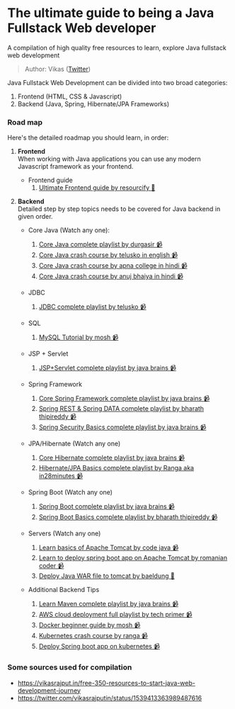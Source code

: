 # The ultimate guide to being a Java Fullstack Web developer

A compilation of high quality free resources to learn, explore Java fullstack web development  

> Author: Vikas ([Twitter](https://twitter.com/vikasrajputin))

Java Fullstack Web Development can be divided into two broad categories:

1. Frontend (HTML, CSS & Javascript)
2. Backend (Java, Spring, Hibernate/JPA Frameworks)

### Road map
Here's the detailed roadmap you should learn, in order:  

1. __Frontend__  
   When working with Java applications you can use any modern Javascript framework as your frontend.
   - Frontend guide
     1. [Ultimate Frontend guide by resourcify 📃](https://resourcify.me/#/guides/web-frontend-ultimate?id=the-ultimate-guide-to-being-a-frontend-developer)
   
2. __Backend__  
   Detailed step by step topics needs to be covered for Java backend in given order.
   - Core Java (Watch any one):
     1. [Core Java complete playlist by durgasir 📹](https://www.youtube.com/watch?v=Dxpdo9BUGss&list=PLYPjPMiw3_YsVockWfuuhoP86YPDUXp4f)
     2. [Core Java crash course by telusko in english 📹](https://www.youtube.com/watch?v=8cm1x4bC610)
     3. [Core Java crash course by apna college in hindi 📹](https://www.youtube.com/watch?v=UmnCZ7-9yDY)
     4. [Core Java crash course by anuj bhaiya in hindi 📹](https://www.youtube.com/watch?v=aQatrXw0njs)
   
   - JDBC
     1. [JDBC complete playlist by telusko 📹](https://www.youtube.com/playlist?list=PLsyeobzWxl7rU7Jz3zDRpqB-EODzBbHOI)
   - SQL
     1. [MySQL Tutorial by mosh 📹](https://www.youtube.com/watch?v=7S_tz1z_5bA)
   - JSP + Servlet
     1. [JSP+Servlet complete playlist by java brains 📹](https://www.youtube.com/playlist?list=PLE0F6C1917A427E96)
   - Spring Framework
     1. [Core Spring Framework complete playlist by java brains 📹](https://www.youtube.com/watch?v=GB8k2-Egfv0&list=PLC97BDEFDCDD169D7)
     2. [Spring REST & Spring DATA complete playlist by bharath thipireddy 📹](https://www.youtube.com/watch?v=GwYUjzPrQTM&list=PLSg8jHkYTg9EZSG9x5Roe0A_ixnjCYiWN)
     3. [Spring Security Basics complete playlist by java brains 📹](https://www.youtube.com/watch?v=sm-8qfMWEV8&list=PLqq-6Pq4lTTYTEooakHchTGglSvkZAjnE)
   - JPA/Hibernate (Watch any one)
     1. [Core Hibernate complete playlist by java brains 📹](https://www.youtube.com/watch?v=Yv2xctJxE-w&list=PL4AFF701184976B25)
     2. [Hibernate/JPA Basics complete playlist by Ranga aka in28minutes 📹](https://www.youtube.com/watch?v=MaI0_XdpdP8)
   - Spring Boot (Watch any one)
     1. [Spring Boot complete playlist by java brains 📹](https://www.youtube.com/watch?v=msXL2oDexqw&list=PLqq-6Pq4lTTbx8p2oCgcAQGQyqN8XeA1x)
     2. [Spring Boot Basics complete playlist by bharath thipireddy 📹](https://www.youtube.com/watch?v=1GXNt3MR1AU&list=PLSg8jHkYTg9Eo994VmdSKDJs9ZhG5Wc57)
   - Servers (Watch any one)
     1. [Learn basics of Apache Tomcat by code java 📹](https://www.youtube.com/watch?v=u_InEBgRVcc)
     2. [Learn to deploy spring boot app on Apache Tomcat by romanian coder 📹](https://www.youtube.com/watch?v=05EKZ9Xmfws)
     3. [Deploy Java WAR file to tomcat by baeldung 📃](https://www.baeldung.com/tomcat-deploy-war)
   - Additional Backend Tips
     1. [Learn Maven complete playlist by java brains 📹](https://www.youtube.com/playlist?list=PL92E89440B7BFD0F6)
     2. [AWS cloud deployment full playlist by tech primer 📹](https://www.youtube.com/watch?v=7xvf38lClY8&list=PLVz2XdJiJQxxurKT1Dqz6rmiMuZNdClqv)
     3. [Docker beginner guide by mosh 📹](https://www.youtube.com/watch?v=pTFZFxd4hOI)
     4. [Kubernetes crash course by ranga 📹](https://www.youtube.com/watch?v=rTNR7vDQDD8)
     5. [Deploy Spring boot app on kubernetes 📹](https://www.youtube.com/watch?v=EZolJ4lNiYc)

### Some sources used for compilation

- https://vikasrajput.in/free-350-resources-to-start-java-web-development-journey
- https://twitter.com/vikasrajputin/status/1539413363989487616
